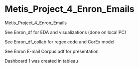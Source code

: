 # Metis_Project_4_Enron_Emails
Metis_Project_4_Enron_Emails

See Enron_df for EDA and visualizations (done on local PC)

See Enron_df_collab for regex code and CorEx model

See Enron E-mail Corpus pdf for presentation

Dashboard 1 was created in tableau
